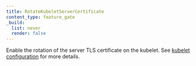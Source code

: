 ```yaml
---
title: RotateKubeletServerCertificate
content_type: feature_gate
_build:
  list: never
  render: false
---
```

Enable the rotation of the server TLS certificate on the kubelet.
See [kubelet configuration](/docs/reference/access-authn-authz/kubelet-tls-bootstrapping/#kubelet-configuration)
for more details.
